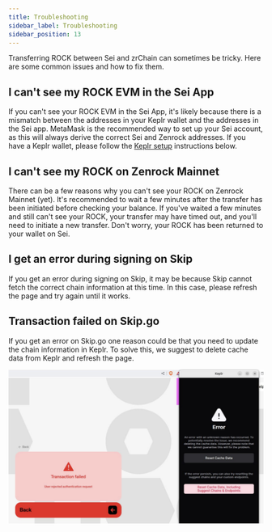 ```yaml
---
title: Troubleshooting
sidebar_label: Troubleshooting
sidebar_position: 13
---
```


Transferring ROCK between Sei and zrChain can sometimes be tricky. Here are some common issues and how to fix them.

## I can't see my ROCK EVM in the Sei App

If you can't see your ROCK EVM in the Sei App, it's likely because there is a mismatch between the addresses in your Keplr wallet and the addresses in the Sei app. MetaMask is the recommended way to set up your Sei account, as this will always derive the correct Sei and Zenrock addresses. If you have a Keplr wallet, please follow the [Keplr setup](./setup.md#setup-from-keplr) instructions below. 

## I can't see my ROCK on Zenrock Mainnet

There can be a few reasons why you can't see your ROCK on Zenrock Mainnet (yet). It's recommended to wait a few minutes after the transfer has been initiated before checking your balance. If you've waited a few minutes and still can't see your ROCK, your transfer may have timed out, and you'll need to initiate a new transfer. Don't worry, your ROCK has been returned to your wallet on Sei. 

## I get an error during signing on Skip

If you get an error during signing on Skip, it may be because Skip cannot fetch the correct chain information at this time. In this case, please refresh the page and try again until it works. 

## Transaction failed on Skip.go 

If you get an error on Skip.go one reason could be that you need to update the chain information in Keplr. To solve this, we suggest to delete cache data from Keplr and refresh the page. 

<div style={{maxWidth: "800px", margin: "0 auto"}}>

![Keplr Cache Issue](../../../static/img/keplr-cache.png)

</div>